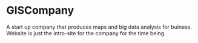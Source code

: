 # GISCompany
A start up company that produces maps and big data analysis for buiness.
Website is just the intro-site for the company for the time being.
